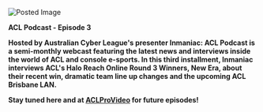 ![Posted Image](http://i52.tinypic.com/swz7dk.png)





**ACL Podcast - Episode 3**





**Hosted by Australian Cyber League's presenter Inmaniac: ACL Podcast is a semi-monthly webcast featuring the latest news and interviews inside the world of ACL and console e-sports. In this third installment, Inmaniac interviews ACL's Halo Reach Online Round 3 Winners, New Era, about their recent win, dramatic team line up changes and the upcoming ACL Brisbane LAN.**












**Stay tuned here and at 
[ACLProVideo](http://www.youtube.com/user/ACLProVideo) for future episodes!**